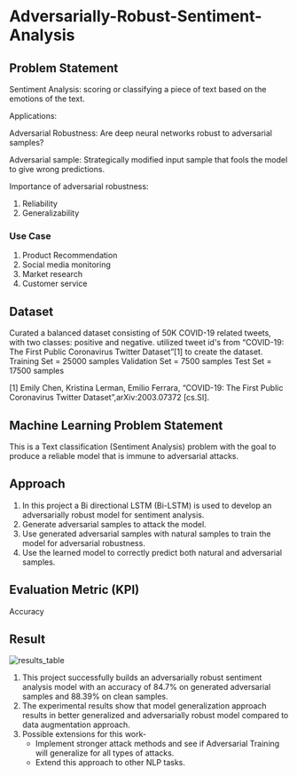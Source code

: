 # Adversarially-Robust-Sentiment-Analysis

## Problem Statement
Sentiment Analysis: scoring or classifying a piece of text based on the emotions of the text.

  Applications: 
  
  
  Adversarial Robustness: Are deep neural networks robust to adversarial samples?
  
  Adversarial sample: Strategically modified input sample that fools the model to give wrong predictions.

  Importance of adversarial robustness:
  1. Reliability
  2. Generalizability

### Use Case
1. Product Recommendation
2. Social media monitoring
3. Market research
4. Customer service

## Dataset
Curated a balanced dataset consisting of 50K COVID-19 related tweets, with two classes: positive and negative. 
utilized tweet id's from “COVID-19: The First Public Coronavirus Twitter Dataset”[1] to create the dataset.
Training Set =  25000 samples
Validation Set = 7500 samples
Test Set = 17500 samples

[1] Emily Chen, Kristina Lerman, Emilio Ferrara, “COVID-19: The First Public Coronavirus Twitter Dataset”,arXiv:2003.07372 [cs.SI]. 

## Machine Learning Problem Statement
This is a Text classification (Sentiment Analysis) problem with the goal to produce a reliable model that is immune to adversarial attacks.

## Approach
1. In this project a Bi directional LSTM (Bi-LSTM) is used to develop an adversarially robust model for sentiment analysis.
2. Generate adversarial samples to attack the model.
3. Use generated adversarial samples with natural samples to train the model for adversarial robustness.
4. Use the learned model to correctly predict both natural and adversarial samples. 

## Evaluation Metric (KPI)
Accuracy

## Result
![results_table](https://user-images.githubusercontent.com/24207916/138027766-1d1fb39d-d9ef-4903-b816-f6d739264ade.JPG)
1. This project successfully builds an adversarially robust sentiment analysis model with an accuracy of 84.7% on generated adversarial samples and 88.39% on clean samples.
2. The experimental results show that model generalization approach results in better generalized and adversarially robust model compared to data augmentation approach. 
3. Possible extensions for this work-<br />
   * Implement stronger attack methods and see if Adversarial Training will generalize for all types of attacks.<br />
   * Extend this approach to other NLP tasks.<br />
